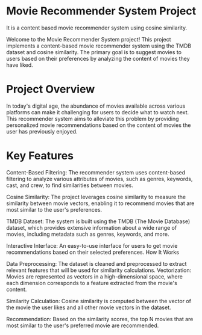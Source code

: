 # Movie Recommender System Project 
It is a content based movie recommender system using cosine similarity.

Welcome to the Movie Recommender System project! This project implements a content-based movie recommender system using the TMDB dataset and cosine similarity. The primary goal is to suggest movies to users based on their preferences by analyzing the content of movies they have liked.

# Project Overview
In today's digital age, the abundance of movies available across various platforms can make it challenging for users to decide what to watch next. This recommender system aims to alleviate this problem by providing personalized movie recommendations based on the content of movies the user has previously enjoyed.

# Key Features

Content-Based Filtering: The recommender system uses content-based filtering to analyze various attributes of movies, such as genres, keywords, cast, and crew, to find similarities between movies.

Cosine Similarity: The project leverages cosine similarity to measure the similarity between movie vectors, enabling it to recommend movies that are most similar to the user's preferences.

TMDB Dataset: The system is built using the TMDB (The Movie Database) dataset, which provides extensive information about a wide range of movies, including metadata such as genres, keywords, and more.

Interactive Interface: An easy-to-use interface for users to get movie recommendations based on their selected preferences.
How It Works

Data Preprocessing: The dataset is cleaned and preprocessed to extract relevant features that will be used for similarity calculations.
Vectorization: Movies are represented as vectors in a high-dimensional space, where each dimension corresponds to a feature extracted from the movie's content.

Similarity Calculation: Cosine similarity is computed between the vector of the movie the user likes and all other movie vectors in the dataset.

Recommendation: Based on the similarity scores, the top N movies that are most similar to the user's preferred movie are recommended.
